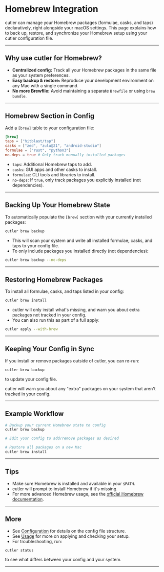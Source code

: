 # Homebrew Integration

cutler can manage your Homebrew packages (formulae, casks, and taps) declaratively, right alongside your macOS settings. This page explains how to back up, restore, and synchronize your Homebrew setup using your cutler configuration file.

---

## Why use cutler for Homebrew?

- **Centralized config:** Track all your Homebrew packages in the same file as your system preferences.
- **Easy backup & restore:** Reproduce your development environment on any Mac with a single command.
- **No more Brewfile:** Avoid maintaining a separate `Brewfile` or using `brew bundle`.

---

## Homebrew Section in Config

Add a `[brew]` table to your configuration file:

```toml
[brew]
taps = ["hitblast/tap"]
casks = ["zed", "zulu@21", "android-studio"]
formulae = ["rust", "python3"]
no-deps = true # Only track manually installed packages
```

- `taps`: Additional Homebrew taps to add.
- `casks`: GUI apps and other casks to install.
- `formulae`: CLI tools and libraries to install.
- `no-deps`: If `true`, only track packages you explicitly installed (not dependencies).

---

## Backing Up Your Homebrew State

To automatically populate the `[brew]` section with your currently installed packages:

```bash
cutler brew backup
```

- This will scan your system and write all installed formulae, casks, and taps to your config file.
- To only include packages you installed directly (not dependencies):

```bash
cutler brew backup --no-deps
```

---

## Restoring Homebrew Packages

To install all formulae, casks, and taps listed in your config:

```bash
cutler brew install
```

- cutler will only install what's missing, and warn you about extra packages not tracked in your config.
- You can also run this as part of a full apply:

```bash
cutler apply --with-brew
```

---

## Keeping Your Config in Sync

If you install or remove packages outside of cutler, you can re-run:

```bash
cutler brew backup
```

to update your config file.

cutler will warn you about any "extra" packages on your system that aren't tracked in your config.

---

## Example Workflow

```bash
# Backup your current Homebrew state to config
cutler brew backup

# Edit your config to add/remove packages as desired

# Restore all packages on a new Mac
cutler brew install
```

---

## Tips

- Make sure Homebrew is installed and available in your `$PATH`.
- cutler will prompt to install Homebrew if it's missing.
- For more advanced Homebrew usage, see the [official Homebrew documentation](https://brew.sh/).

---

## More

- See [Configuration](./configuration.md) for details on the config file structure.
- See [Usage](./usage.md) for more on applying and checking your setup.
- For troubleshooting, run:

```bash
cutler status
```

to see what differs between your config and your system.

---